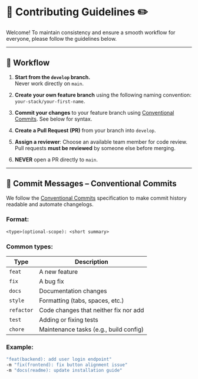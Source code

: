 # 📃 Contributing Guidelines ✏️

Welcome! To maintain consistency and ensure a smooth workflow for everyone, please follow the guidelines below.

---


## 📌 Workflow

1. **Start from the `develop` branch.**  
   Never work directly on `main`.

2. **Create your own feature branch** using the following naming convention:  `your-stack/your-first-name`.


3. **Commit your changes** to your feature branch using [Conventional Commits](https://www.conventionalcommits.org/). See below for syntax.

4. **Create a Pull Request (PR)** from your branch into `develop`.

5. **Assign a reviewer**: Choose an available team member for code review.  
Pull requests **must be reviewed** by someone else before merging.

6. **NEVER** open a PR directly to `main`.

---




## 📌 Commit Messages – Conventional Commits

We follow the [Conventional Commits](https://www.conventionalcommits.org/) specification to make commit history readable and automate changelogs.

### Format:

`<type>(optional-scope): <short summary>`


###  Common types:

| Type       | Description                             |
|------------|-----------------------------------------|
| `feat`     | A new feature                           |
| `fix`      | A bug fix                               |
| `docs`     | Documentation changes                   |
| `style`    | Formatting (tabs, spaces, etc.)         |
| `refactor` | Code changes that neither fix nor add   |
| `test`     | Adding or fixing tests                  |
| `chore`    | Maintenance tasks (e.g., build config)  |

###  Example:

```bash
"feat(backend): add user login endpoint"
-m "fix(frontend): fix button alignment issue"
-m "docs(readme): update installation guide"
```



